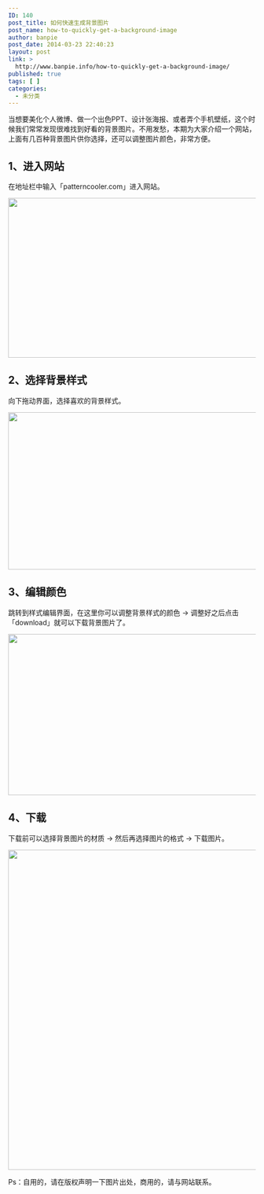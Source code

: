 ```yaml
---
ID: 140
post_title: 如何快速生成背景图片
post_name: how-to-quickly-get-a-background-image
author: banpie
post_date: 2014-03-23 22:40:23
layout: post
link: >
  http://www.banpie.info/how-to-quickly-get-a-background-image/
published: true
tags: [ ]
categories:
  - 未分类
---
```

当想要美化个人微博、做一个出色PPT、设计张海报、或者弄个手机壁纸，这个时候我们常常发现很难找到好看的背景图片。不用发愁，本期为大家介绍一个网站，上面有几百种背景图片供你选择，还可以调整图片颜色，非常方便。

## **1、进入网站**

在地址栏中输入「patterncooler.com」进入网站。

<img class="alignnone size-full wp-image-752" src="http://www.banpie.info/wp-content/uploads/2018/11/0-52.jpg" width="620" height="325" alt="" />

## **2、选择背景样式**

向下拖动界面，选择喜欢的背景样式。

<img class="alignnone size-full wp-image-753" src="http://www.banpie.info/wp-content/uploads/2018/11/0-53.jpg" width="620" height="320" alt="" />

## **3、编辑颜色**

跳转到样式编辑界面，在这里你可以调整背景样式的颜色 -> 调整好之后点击「download」就可以下载背景图片了。

<img class="alignnone size-full wp-image-754" src="http://www.banpie.info/wp-content/uploads/2018/11/0-54.jpg" width="620" height="328" alt="" />

## **4、下载**

下载前可以选择背景图片的材质 -> 然后再选择图片的格式 -> 下载图片。

<img class="alignnone size-full wp-image-755" src="http://www.banpie.info/wp-content/uploads/2018/11/0-55.jpg" width="620" height="651" alt="" />

Ps：自用的，请在版权声明一下图片出处，商用的，请与网站联系。